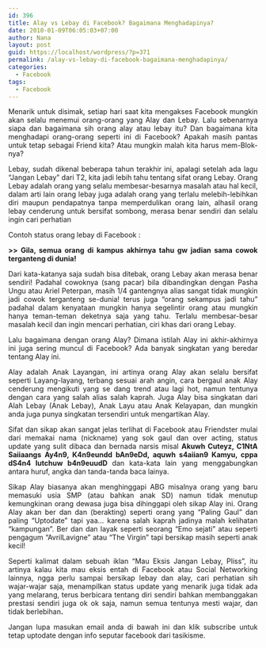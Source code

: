 ```yaml
---
id: 396
title: Alay vs Lebay di Facebook? Bagaimana Menghadapinya?
date: 2010-01-09T06:05:03+07:00
author: Nana
layout: post
guid: https://localhost/wordpress/?p=371
permalink: /alay-vs-lebay-di-facebook-bagaimana-menghadapinya/
categories:
  - Facebook
tags:
  - Facebook
---
```

<div>
  <p style="text-align: justify;">
    Menarik untuk disimak, setiap hari saat kita mengakses Facebook mungkin akan selalu menemui orang-orang yang Alay dan Lebay. Lalu sebenarnya siapa dan bagaimana sih orang alay atau lebay itu? Dan bagaimana kita menghadapi orang-orang seperti ini di Facebook? Apakah masih pantas untuk tetap sebagai Friend kita? Atau mungkin malah kita harus mem-Blok-nya?
  </p>
  
  <p style="text-align: justify;">
    Lebay, sudah dikenal beberapa tahun terakhir ini, apalagi setelah ada lagu “Jangan Lebay” dari T2, kita jadi lebih tahu tentang sifat orang Lebay. Orang Lebay adalah orang yang selalu membesar-besarnya masalah atau hal kecil, dalam arti lain orang lebay juga adalah orang yang terlalu melebih-lebihkan diri maupun pendapatnya tanpa memperdulikan orang lain, alhasil orang lebay cenderung untuk bersifat sombong, merasa benar sendiri dan selalu ingin cari perhatian
  </p>
  
  <p style="text-align: justify;">
    Contoh status orang lebay di Facebook :
  </p>
  
  <p style="text-align: justify;">
    <strong>>> Gila, semua orang di kampus akhirnya tahu gw jadian sama cowok terganteng di dunia!</strong>
  </p>
  
  <p style="text-align: justify;">
    Dari kata-katanya saja sudah bisa ditebak, orang Lebay akan merasa benar sendiri! Padahal cowoknya (sang pacar) bila dibandingkan dengan Pasha Ungu atau Ariel Peterpan, masih 1/4 gantengnya alias sangat tidak mungkin jadi cowok terganteng se-dunia! terus juga “orang sekampus jadi tahu” padahal dalam kenyataan mungkin hanya segelintir orang atau mungkin hanya teman-teman deketnya saja yang tahu. Terlalu membesar-besar masalah kecil dan ingin mencari perhatian, ciri khas dari orang Lebay.
  </p>
  
  <p style="text-align: justify;">
    Lalu bagaimana dengan orang Alay? Dimana istilah Alay ini akhir-akhirnya ini juga sering muncul di Facebook? Ada banyak singkatan yang beredar tentang Alay ini.
  </p>
  
  <p style="text-align: justify;">
    Alay adalah Anak Layangan, ini artinya orang Alay akan selalu bersifat seperti Layang-layang, terbang sesuai arah angin, cara bergaul anak Alay cenderung mengikuti yang se dang trend atau lagi hot, namun tentunya dengan cara yang salah alias salah kaprah. Juga Alay bisa singkatan dari Alah Lebay (Anak Lebay), Anak Layu atau Anak Kelayapan, dan mungkin anda juga punya singkatan tersendiri untuk mengartikan Alay.
  </p>
  
  <p style="text-align: justify;">
    Sifat dan sikap akan sangat jelas terlihat di Facebook atau Friendster mulai dari memakai nama (nickname) yang sok gaul dan over acting, status update yang sulit dibaca dan bernada narsis misal <strong>Akuwh Cuteyz, C1NtA Saiiaangs Ay4n9, K4n9eundd bAn9eDd, aquwh s4aiian9 Kamyu, cppa dS4n4 lutchuw b4n9euudD </strong> dan kata-kata lain yang menggabungkan antara huruf, angka dan tanda-tanda baca lainya.
  </p>
  
  <p style="text-align: justify;">
    Sikap Alay biasanya akan menghinggapi ABG misalnya orang yang baru memasuki usia SMP (atau bahkan anak SD) namun tidak menutup kemungkinan orang dewasa juga bisa dihinggapi oleh sikap Alay ini. Orang Alay akan ber dan dan (berakting) seperti orang yang “Paling Gaul” dan paling “Uptodate” tapi yaa… karena salah kaprah jadinya malah kelihatan “kampungan”. Ber dan dan layak seperti seorang “Emo sejati” atau seperti pengagum “AvrilLavigne” atau “The Virgin” tapi bersikap masih seperti anak kecil!
  </p>
  
  <p style="text-align: justify;">
    Seperti kalimat dalam sebuah iklan “Mau Eksis Jangan Lebay, Pliss”, itu artinya kalau kita mau eksis entah di Facebook atau Social Networking lainnya, ngga perlu sampai bersikap lebay dan alay, cari perhatian sih wajar-wajar saja, menampilkan status update yang menarik juga tidak ada yang melarang, terus berbicara tentang diri sendiri bahkan membanggakan prestasi sendiri juga ok ok saja, namun semua tentunya mesti wajar, dan tidak berlebihan<strong>.</strong>
  </p>
  
  <p style="text-align: justify;">
    Jangan lupa masukan email anda di bawah ini dan klik subscribe untuk tetap uptodate dengan info seputar facebook dari tasikisme.
  </p></p>
</div>